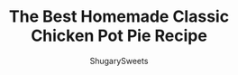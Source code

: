 ---
layout: ../../layouts/MarkdownPostLayout.astro
title: The Best Homemade Classic Chicken Pot Pie Recipe
author: ShugarySweets
pubDate: 2019-02-28
description: "The Classic Homemade Chicken Pot Pie recipe. Warmth of a hearty chicken dinner in a flaky pie crust is the perfect comfort food."
image_url: https://www.shugarysweets.com/wp-content/uploads/2019/02/chicken-pot-pie-3.jpg
tags: ["Main Dish","American"]
calories: 473
protein: 16
carbohydrates: 29
fats: 32
fiber: 2
ingredients: ["1 refrigerated pie crust (or homemade)","1/4 cup unsalted butter","1/2 cup onion, finely diced","1/2 cup celery, finely diced","1 cup frozen peas and carrots","2 cups cooked chicken (or turkey), diced","1/2 cup all-purpose flour","1 3/4 cup chicken broth","1/4 cup white wine","3/4 cup heavy whipping cream","1 1/2 tsp kosher salt","1/2 tsp black pepper","1/4 tsp poultry seasoning"]
serves: 4
time: "1 hour 15 minutes"
prepTime: "15 minutes"
instructions: ["In a large skillet, melt butter. Add onion, celery, and 1 cup of frozen peas and carrots. Cook for about 3 minutes.","Add cooked chicken and stir to combine. ","Sprinkle with flour, stir and cook over medium heat for about 2 minutes. Mixture will become pasty.","Reduce heat to low and add chicken broth, wine, and heavy whipping cream. Add, salt, pepper, and poultry seasoning. Bring the chicken mixture to a slow boil and allow mixture to thicken. This will take about 10 minutes.","Preheat oven to 400 degrees F.","Pour thickened mixture into a deep dish pie plate. Roll out pie crust so that it's a little bit bigger than the top of the pie plate.","You can either make your own pie crust, or use a refrigerated pie crust.","Place crust on top and press into the sides, by pinching with your finger and thumbs. Cut slits into the top of the crust for venting.","Bake pot pie for about 35-40 minutes, until bubbly and crust is lightly browned. Allow to cool about 10 minutes before serving."]
nutrition: ["473 calories","29 grams carbohydrates","98 milligrams cholesterol","32 grams fat","2 grams fiber","16 grams protein","16 grams saturated fat","1043 grams sodium","5 grams sugar","0 grams trans fat","14 grams unsaturated fat"]
---
